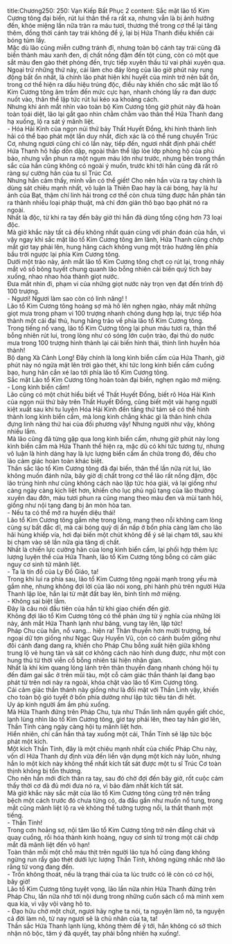title:Chương250: 250: Vạn Kiếp Bất Phục 2
content:
Sắc mặt lão tổ Kim Cương tông đại biến, rút lui thân thể ra rất xa, nhưng vẫn là bị ảnh hướng đến, khóe miệng lần nữa tràn ra máu tươi, thương thế trong cơ thể lại tăng thêm, đồng thời cánh tay trái không để ý, lại bị Hứa Thanh điều khiển cái bóng túm lấy.<br>Mặc dù lão cũng miễn cưỡng tránh đi, nhưng toàn bộ cánh tay trái cũng đã biến thành màu xanh đen, dị chất nồng đậm đến tột cùng, còn có một que sắt màu đen gào thét phóng đến, trực tiếp xuyên thấu từ vai phải xuyên qua.<br>Ngoại trừ những thứ này, cái làm cho đáy lòng của lão giờ phút này rung động bất ổn nhất, là chính lão phát hiện khí huyết của mình trở nên bất ổn, trong cơ thể hiện ra dấu hiệu trúng độc, điều này khiến cho sắc mặt lão tổ Kim Cương tông âm trầm đến mức cực hạn, nhanh chóng lấy ra đan dược nuốt vào, thân thể lập tức rút lui kéo xa khoảng cách.<br>Nhưng khi ánh mắt nhìn vào toàn bộ Kim Cương tông giờ phút này đã hoàn toàn toái diệt, lão lại gắt gao nhìn chằm chằm vào thân thể Hứa Thanh đang hạ xuống, lộ ra sát ý mãnh liệt.<br>- Hóa Hải Kinh của ngọn núi thứ bảy Thất Huyết Đồng, khi hình thành linh hải có thể bạo phát một lần duy nhất, đích xác là có thể rung chuyển Trúc Cơ, nhưng ngươi cũng chỉ có lần này, tiếp đến, ngươi nhất định phải chết!<br>Hứa Thanh hô hấp dồn dập, ngoài thân thể lập lòe lớp phòng hộ của phù bảo, nhưng vẫn phun ra một ngụm máu lớn như trước, nhưng bên trong thần sắc của hắn cũng không có ngoài ý muốn, trước khi tới hắn cũng đã rất rõ ràng sự cường hãn của tu sĩ Trúc Cơ.<br>Nhưng hắn cảm thấy, mình vẫn có thể giết! Cho nên hắn vừa ra tay chính là dùng sát chiêu mạnh nhất, vô luận là Thiên Đao hay là cái bóng, hay là hư ảnh của Bạt, thậm chí linh hải trong cơ thể còn chưa từng được hắn phân tán ra thành nhiều loại pháp thuật, mà chỉ đơn giản thô bạo bạo phát nó ra ngoài.<br>Nhất là độc, từ khi ra tay đến bây giờ thì hắn đã dùng tổng cộng hơn 73 loại độc.<br>Mà giờ khắc này tất cả đều không nhất quán cùng với phán đoán của hắn, vì vậy ngay khi sắc mặt lão tổ Kim Cương tông âm lãnh, Hứa Thanh cũng chớp mắt giơ tay phải lên, hung hăng cách không vung một trảo hướng lên phía bầu trời ngược lại phía Kim Cương tông.<br>Dưới một trảo này, ánh mắt lão tổ Kim Cương tông chợt co rút lại, trong nháy mắt vô số bông tuyết chung quanh lão bỗng nhiên cải biến quỹ tích bay xuống, nhao nhao hóa thành giọt nước.<br>Đưa mắt nhìn đi, phạm vi của những giọt nước này trọn vẹn đạt đến trình độ 100 trượng.<br>- Ngươi! Ngươi làm sao còn có linh năng! !<br>Lão tổ Kim Cương tông hoảng sợ mà hô lên nghẹn ngào, nháy mắt những giọt mưa trong phạm vi 100 trượng nhanh chóng dung hợp lại, trực tiếp hóa thành một cái đại thủ, hung hăng trảo về phía lão tổ Kim Cương tông.<br>Trong tiếng nổ vang, lão tổ Kim Cương tông lại phun máu tươi ra, thân thể bỗng nhiên rút lui, trong lòng như có sóng lớn cuộn trào, đại thủ do nước mưa trong 100 trượng hình thành lại cải biến hình thái, thình lình huyễn hóa thành!<br>Bộ dạng Xà Cảnh Long! Đây chính là long kình biển cấm của Hứa Thanh, giờ phút này nó ngửa mặt lên trời gào thét, khí tức long kình biển cấm cuồng bạo, hung hăn cắn xé lao tới phía lão tổ Kim Cương tông.<br>Sắc mặt Lão tổ Kim Cương tông hoàn toàn đại biến, nghẹn ngào mở miệng.<br>- Long kình biển cấm!<br>Lão cũng có một chút hiểu biết về Thất Huyết Đồng, biết rõ Hóa Hải Kinh của ngọn núi thứ bảy trên Thất Huyết Đồng, cũng biết một vài hạng người kiệt xuất sau khi tu luyện Hóa Hải Kinh đến tầng thứ tám sẽ có thể hình thành long kình biển cấm, mà long kình chẳng khác gì là thân hình chứa đựng linh năng thứ hai của đối phương vậy! Nhưng người như vậy, không nhiều lắm.<br>Mà lão cũng đã từng gặp qua long kình biển cấm, nhưng giờ phút này long kình biển cấm mà Hứa Thanh thể hiện ra, mặc dù có khí tức tương tự, nhưng vô luận là hình dáng hay là lực lượng biển cấm ẩn chứa trong đó, đều cho lão cảm giác hoàn toàn khác biệt.<br>Thần sắc lão tổ Kim Cương tông đã đại biến, thân thể lần nữa rút lui, lão không muốn đánh nữa, bây giờ dị chất trong cơ thể lão rất nồng đậm, độc lão trúng hình như cũng không cách nào lập tức hóa giải, vả lại giống như càng ngày càng kịch liệt hơn, khiến cho lục phủ ngũ tạng của lão thường xuyên đau đớn, máu tươi phun ra cũng mang theo màu đen và mùi tanh hôi, giống như nội tạng đang bị ăn mòn hòa tan.<br>- Nếu ta có thể mở ra huyền diệu thái!<br>Lão tổ Kim Cương tông gầm nhẹ trong lòng, mang theo nỗi không cam lòng cùng sự bất đắc dĩ, mà cái bóng quỷ dị ẩn nấp ở bốn phía càng làm cho lão hãi hùng khiếp vía, hơi đại biến một chút không để ý sẽ lại chạm tới, sau khi bị chạm vào sẽ lần nữa gia tăng dị chất.<br>Nhất là chiến lực cường hãn của long kình biển cấm, lại phối hợp thêm lực lượng luyện thể của Hứa Thanh, lão tổ Kim Cương tông bỗng có cảm giác nguy cơ sinh tử mãnh liệt.<br>- Ta là tín đồ của Ly Đồ Giáo, ta!<br>Trong khi lui ra phía sau, lão tổ Kim Cương tông ngoài mạnh trong yếu mà gầm nhẹ, nhưng không đợi lời của lão nói xong, phi hành phù trên người Hứa Thanh lập lòe, hắn lại từ mặt đất bay lên, bình tĩnh mở miệng.<br>- Không sai biệt lắm.<br>Đây là câu nói đầu tiên của hắn từ khi giao chiến đến giờ.<br>Không đợi lão tổ Kim Cương tông có thể phản ứng từ ý nghĩa của những lời này, ánh mắt Hứa Thanh lạnh như băng, vung tay lên, lập tức!<br>Pháp Chu của hắn, nổ vang… hiện ra! Thân thuyền hơn mười trượng, bề ngoại dữ tợn giống như Ngạc Quy Huyền Vũ, còn có cánh buồm giống như đôi cánh đang dang ra, khiến cho Pháp Chu bỗng xuất hiện giữa không trung lộ vẻ hung tàn và sát cơ không cách nào hình dung được, như một con hung thú từ thời viễn cổ bỗng nhiên tái hiện nhân gian.<br>Nhất là khi kim quang lóng lánh trên thân thuyền đang nhanh chóng hội tụ đến đám gai sắc ở trên mũi tàu, một cỗ cảm giác thần thánh lại đang bạo phát từ trên nơi này ra ngoài, khóa chặt vào lão tổ Kim Cương tông.<br>Cái cảm giác thần thánh này giống như là đối mặt với Thần Linh vậy, khiến cho toàn bộ gió tuyết ở bốn phía dường như lập tức tiêu tán đi hết.<br>Uy áp kinh người ầm ầm phủ xuống.<br>Mà Hứa Thanh đứng trên Pháp Chu, tựa như Thần linh nắm quyền giết chóc, lạnh lùng nhìn lão tổ Kim Cương tông, giơ tay phải lên, theo tay hắn giơ lên, Thần Tính càng ngày càng hội tụ mãnh liệt hơn.<br>Hiển nhiên, chỉ cần hắn thả tay xuống một cái, Thần Tính sẽ lập tức bộc phát một kích.<br>Một kích Thần Tính, đây là một chiêu mạnh nhất của chiếc Pháp Chu này, vốn dĩ Hứa Thanh dự định vừa đến liền vận dụng một kích này luôn, nhưng hắn lo một kích này không thể nhất kích tất sát được một tu sĩ Trúc Cơ toàn thịnh không bị tổn thương.<br>Cho nên hắn mới đích thân ra tay, sau đó chờ đợi đến bây giờ, rốt cuộc cảm thấy thời cơ đã đủ mới đưa nó ra, vì bảo đảm nhất kích tất sát.<br>Mà giờ khắc này sắc mặt của lão tổ Kim Cương tông cũng trở nên trắng bệch một cách trước đó chưa từng có, da đầu gần như muốn nổ tung, trong mắt cũng mãnh liệt lộ ra vẻ không thể tưởng tượng nổi, la thất thanh một tiếng.<br>- Thần Tính!<br>Trong cơn hoảng sợ, nội tâm lão tổ Kim Cương tông trở nên đắng chát và quay cuồng, rồi hóa thành kinh hoàng, nguy cơ sinh tử trong một cái chớp mắt đã mãnh liệt đến vô hạn!<br>Toàn thân mỗi một chỗ máu thịt trên người lão tựa hồ cũng đang không ngừng run rẩy gào thét dưới lực lượng Thần Tính, không ngừng nhắc nhở lão rằng tử vong đang đến.<br>- Trốn không thoát, nếu là trạng thái của ta lúc trước có lẽ còn có cơ hội, bây giờ!<br>Lão tổ Kim Cương tông tuyệt vọng, lão lần nữa nhìn Hứa Thanh đứng trên Pháp Chu, lần nữa nhớ tới nội dung trong những cuốn sách cổ mà mình xem qua kia, vì vậy vội vàng hô to.<br>- Đạo hữu chờ một chút, ngươi hãy nghe ta nói, ta nguyện làm nô, ta nguyện cả đời làm nô, từ nay ngươi sẽ là chủ nhân của ta, ta!<br>Thần sắc Hứa Thanh lạnh lùng, không thèm để ý tới, hắn không có sở thích nhận nô bộc, tâm ý đã quyết, tay phải bỗng nhiên hạ xuống!.<br>